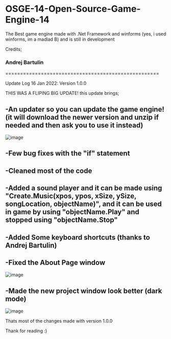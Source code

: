 # OSGE-14-Open-Source-Game-Engine-14
The Best game engine made with .Net Framework and winforms (yes, i used winforms, im a madlad B) and is still in development

Credits;
### Andrej Bartulin
====================================================

Update Log 16 Jan 2022: Version 1.0.0

THIS WAS A FLIPING BIG UPDATE! this update brings;

-An updater so you can update the game engine! (it will download the newer version and unzip if needed and then ask you to use it instead)
-
![image](https://user-images.githubusercontent.com/62794814/149649301-b85bd400-6c58-4af8-bdfc-d8a2c5eb0cf8.png)

-Few bug fixes with the "if" statement
-
-Cleaned most of the code
-
-Added a sound player and it can be made using "Create.Music(xpos, ypos, xSize, ySize, songLocation, objectName)", and it can be used in game by using "objectName.Play" and stopped using "objectName.Stop"
-
-Added Some keyboard shortcuts (thanks to Andrej Bartulin)
-
-Fixed the About Page window
-
![image](https://user-images.githubusercontent.com/62794814/149649272-5d0a2a3f-560c-4868-9346-d27a85f04f3a.png)

-Made the new project window look better (dark mode)
-
![image](https://user-images.githubusercontent.com/62794814/149649225-cb9adc96-2f9e-4629-9dc0-27d21c6aebd4.png)
 
 Thats most of the changes made with version 1.0.0
 
 Thank for reading :)
